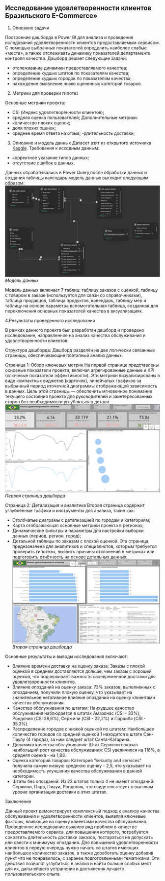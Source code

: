 ## Исследование удовлетворенности клиентов Бразильского E-Commerce»
  1. Описание задачи

Построение дашборда в Power BI для анализа и проведения иследования удовлетворенности клиентов предоставляемым сервисом.
С помощью выбранных показателей определить наиболее слабые «места», а также отслеживать динамику показателей департамента контроля качества. Дашборд решает следующие задачи:
- отслеживание динамики предоставляемого качества;
- определение худших штатов по показателям качества;
- определение худших городов по показателям качества;
- нахождение выявление низко оцененных категорий товаров. 
2. Метрики для проверки гипотез
  
Основные метрики проекта:
- CSI (Индекс удовлетворённости клиентов);
- средняя оценка пользователей;
Дополнительные метрики:
- количество плохих оценок;
- доля плохих оценок;
- среднее время ответа на отзыв;
-длительность доставки;
3. Описание и модель данных 
Датасет взят из открытого источника [Kaggle](https://www.kaggle.com/datasets/olistbr/brazilian-ecommerce/).
Требования к исходным данным: 
- корректное указание типов данных;
- отсутствие ошибок в данных.

Данных обрабатывались в Power Query,после обработки данных и создания таблицы календарь модель данных выглядит следующим образом:
![1](/projects/Customer_Satisfaction_Research/Рис.1.png)
*Модель данных*

Модель данных включает 7 таблиц: таблицу заказов с оценкой, таблицу с товаром в заказе (используется для связи со справочниками), таблица продавцов, таблица продуктов, календарь, таблицу мер и таблицу на основе параметра вспомогательная таблица, созданная для переключения основных показателей качества в визуализациях.

4.Результаты проведенного исследования

В рамках данного проекта был разработан дашборд и проведено исследование, направленное на анализ качества обслуживания и удовлетворенности клиентов. 

Структура дашборда:
Дашборд разделён на две логически связанные страницы, обеспечивающие поэтапный анализ данных:

Страница 1: Обзор ключевых метрик
На первой странице представлены основные показатели проекта, включая агрегированные данные и KPI (ключевые показатели эффективности). Эти метрики визуализированы в виде компактных виджетов (карточек), линейчатых графиков за выбранный период иточечной диаграммы отображающей зависимость в данных. Цель этой страницы — обеспечить мгновенное понимание текущего состояния проекта для руководителей и заинтересованных сторон без необходимости углубляться в детали.
![2](/projects/Customer_Satisfaction_Research/Рис.2.png)
*Первая страница дашборда*

Страница 2: Детализация и аналитика
Вторая страница содержит углублённые графики и инструменты для анализа, такие как:

- Столбчатые диаграмы с детализацией по городам и категориям;
- Карта отображающая основные метрики проекта в регионах;
- Динамические фильтры и параметры для настройки выборки данных (период, регион, город);
- Детальной таблицы по заказам с плохой оценкой.
Эта страница предназначена для аналитиков и специалистов, которым требуется проверить гипотезы, выявить причины отклонений в метриках или подготовить отчётность на основе детальных данных.
![2](/projects/Customer_Satisfaction_Research/Рис.3.png)
*Вторая страница дашборда*

Основные результаты и выводы исследования включают:

- Влияние времени доставки на оценку заказа: Заказы с плохой оценкой в среднем доставляются дольше, чем заказы с хорошей оценкой, что подчеркивает важность своевременной доставки для удовлетворенности клиентов.
- Влияние опозданий на оценку заказа: 73% заказов, выполненных с опозданием, получили плохую оценку, что указывает на значительное негативное влияние опозданий на оценку клиентами качества обслуживания.
- Качество обслуживания по штатам: Наихудшее качество обслуживания наблюдается в штатах Амазонас (CSI - 33%), Рондония (CSI 28,6%), Сержипи (CSI - 22,2%) и Параиба (CSI - 35,3%).
- Распределение городов с низкой оценкой по штатам: Наибольшее количество городов со средней оценкой 1 находится в штате Сан-Паулу (4 города), за ним следует штат Санта-Катарина.
- Динамика качества обслуживания: Штат Сержипи показал наибольший рост качества обслуживания: CSI увеличился на 116%, а средняя оценка - на 1,83.
- Оценка категорий товаров: Категория “security and services” получила самую низкую среднюю оценку - 2,5, что указывает на необходимость улучшения качества обслуживания в данной категории.
- Штаты без опозданий: Из 23 штатов только 4 не имеют опозданий: Сержипи, Пара, Пиауи, Рондония, что свидетельствует о высоком уровне организации доставки в этих штатах.


Заключение

Данный проект демонстрирует комплексный подход к анализу качества обслуживания и удовлетворенности клиентов, выявляя ключевые факторы, влияющие на оценку клиентами качества обслуживания. Проведенное исследование выявило ряд проблем в качестве предоставляемого сервиса, для повышения которого, потребуется сократить длительность доставки заказов, постараться не допускать или свести к минимуму опоздания. Для повышения удовлетворенности клиентов в первую очередь нужно начать со штатов имеющих наибольшее количество заказов, а также доработать оценку добавив пункт что не понравилось, с заранее подготовленными тематиками. Эти действия позволят углубиться в анализ и найти больше слабых мест для их, дальнейшего устранения и достижения лучшего пользовательского опыта.
